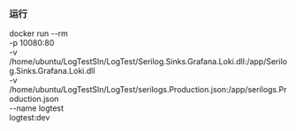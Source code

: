 ﻿### 运行

docker run --rm \
-p 10080:80 \
-v /home/ubuntu/LogTestSln/LogTest/Serilog.Sinks.Grafana.Loki.dll:/app/Serilog.Sinks.Grafana.Loki.dll \
-v /home/ubuntu/LogTestSln/LogTest/serilogs.Production.json:/app/serilogs.Production.json \
--name logtest \
logtest:dev


